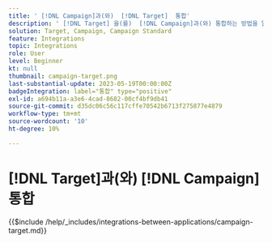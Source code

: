 ```yaml
---
title: ' [!DNL Campaign]과(와)  [!DNL Target]  통합'
description: ' [!DNL Target] 을(를)  [!DNL Campaign]과(와) 통합하는 방법을 알아봅니다.'
solution: Target, Campaign, Campaign Standard
feature: Integrations
topic: Integrations
role: User
level: Beginner
kt: null
thumbnail: campaign-target.png
last-substantial-update: 2023-05-19T00:00:00Z
badgeIntegration: label="통합" type="positive"
exl-id: a694b11a-a3e6-4cad-8682-00cf4bf9db41
source-git-commit: d35dc06c56c117cffe70542b6713f275877e4879
workflow-type: tm+mt
source-wordcount: '10'
ht-degree: 10%

---
```


# [!DNL Target]과(와) [!DNL Campaign] 통합

{{$include /help/_includes/integrations-between-applications/campaign-target.md}}
